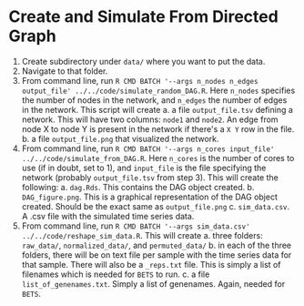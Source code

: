 # Create and Simulate From Directed Graph

1. Create subdirectory under `data/` where you want to put the data.
2. Navigate to that folder.
3. From command line, run `R CMD BATCH '--args n_nodes n_edges output_file' ../../code/simulate_random_DAG.R`. Here `n_nodes` specifies the number of nodes in the network, and `n_edges` the number of edges in the network. This script will create
        a. a file `output_file.tsv` defining a network. This will have two columns: `node1` and `node2`. An edge from node X to node Y is present in the network if there's a `X Y` row in the file.
        b. a file `output_file.png` that visualized the network. 
4. From command line, run `R CMD BATCH '--args n_cores input_file' ../../code/simulate_from_DAG.R`. Here `n_cores` is the number of cores to use (if in doubt, set to 1), and `input_file` is the file specifying the network (probably `output_file.tsv` from step 3). This will create the following:
        a. `dag.Rds`. This contains the DAG object created.
        b. `DAG_figure.png`. This is a graphical representation of the DAG object created. Should be the exact same as `output_file.png`
        c. `sim_data.csv`. A .csv file with the simulated time series data. 
5. From command line, run `R CMD BATCH '--args sim_data.csv' ../../code/reshape_sim_data.R`. This will create
        a. three folders: `raw_data/`, `normalized_data/`, and `permuted_data/` 
        b. in each of the three folders, there will be on text file per sample with the time series data for that sample. There will also be a `_reps.txt` file. This is simply a list of filenames which is needed for `BETS` to run. 
        c. a file `list_of_genenames.txt`. Simply a list of genenames. Again, needed for `BETS`.

